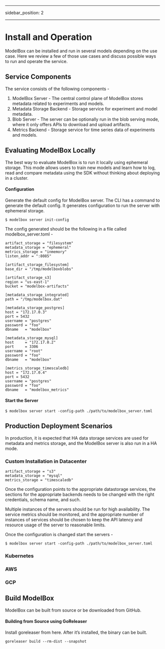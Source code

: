 <!-- Output copied to clipboard! -->

<!-----

Yay, no errors, warnings, or alerts!

Conversion time: 0.392 seconds.


Using this Markdown file:

1. Paste this output into your source file.
2. See the notes and action items below regarding this conversion run.
3. Check the rendered output (headings, lists, code blocks, tables) for proper
   formatting and use a linkchecker before you publish this page.

Conversion notes:

* Docs to Markdown version 1.0β33
* Fri Sep 02 2022 12:19:42 GMT-0700 (PDT)
* Source doc: Install
* This is a partial selection. Check to make sure intra-doc links work.
* Tables are currently converted to HTML tables.
----->


---

sidebar_position: 2

---


# Install and Operation 

ModelBox can be installed and run in several models depending on the use case. Here we review a few of those use cases and discuss possible ways to run and operate the service.


## Service Components

The service consists of the following components -



1. ModelBox Server - The central control plane of ModelBox stores metadata related to experiments and models.
2. Metadata Storage Backend - Storage service for experiment and model metadata.
3. Blob Server - The server can be optionally run in the blob serving mode, where it only offers APIs to download and upload artifacts.
4. Metrics Backend - Storage service for time series data of experiments and models.


## Evaluating ModelBox Locally

The best way to evaluate ModelBox is to run it locally using ephemeral storage. This mode allows users to train new models and learn how to log, read and compare metadata using the SDK without thinking about deploying in a cluster.


#### Configuration

Generate the default config for ModelBox server. The CLI has a command to generate the default config. It generates configuration to run the server with ephemeral storage.


```
$ modelbox server init-config
```


The config generated should be the following in a file called modelbox_server.toml -


```
artifact_storage = "filesystem"
metadata_storage = "ephemeral"
metrics_storage = "inmemory"
listen_addr = ":8085"

[artifact_storage_filesystem]
base_dir = "/tmp/modelboxblobs"

[artifact_storage_s3]
region = "us-east-1"
bucket = "modelbox-artifacts"

[metadata_storage_integrated]
path = "/tmp/modelbox.dat"

[metadata_storage_postgres]
host = "172.17.0.3"
port = 5432
username = "postgres"
password = "foo"
dbname   = "modelbox"

[metadata_storage_mysql]
host     = "172.17.0.2"
port     = 3306
username = "root"
password = "foo"
dbname   = "modelbox"

[metrics_storage_timescaledb]
host = "172.17.0.4"
port = 5432
username = "postgres"
password = "foo"
dbname   = "modelbox_metrics" 
```



#### Start the Server 


```
$ modelbox server start -config-path ./path/to/modelbox_server.toml
```



## Production Deployment Scenarios

In production, it is expected that HA data storage services are used for metadata and metrics storage, and the ModelBox server is also run in a HA mode.


### Custom Installation in Datacenter


```
artifact_storage = "s3"
metadata_storage = "mysql"
metrics_storage = "timescaledb"
```


Once the configuration points to the appropriate datastorage services, the sections for the appropriate backends needs to be changed with the right credentials, schema name, and such.

Multiple instances of the servers should be run for high availability. The service metrics should be monitored, and the appropriate number of instances of services should be chosen to keep the API latency and resource usage of the server to reasonable limits.

Once the configuration is changed start the servers -


```
$ modelbox server start -config-path ./path/to/modelbox_server.toml
```



### Kubernetes


### AWS


### GCP


## Build ModelBox 

ModelBox can be built from source or be downloaded from GitHub.


#### Building from Source using GoReleaser

Install goreleaser from here. After it’s installed, the binary can be built.


```
goreleaser build --rm-dist --snapshot
```